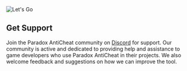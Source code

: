 <img src="https://camo.githubusercontent.com/4c0468e6f0f9381c5b083c119f5c49cea471e6e963d05381698df802bd730a1f/68747470733a2f2f692e696d6775722e636f6d2f465a46794d4d6c2e706e67" alt="Let's Go">

<div>
  <h2>Get Support</h2>
  <p>Join the Paradox AntiCheat community on <a href="https://discord.gg/qVd53N2xhq">Discord</a> for support. Our community is active and dedicated to providing help and assistance to game developers who use Paradox AntiCheat in their projects. We also welcome feedback and suggestions on how we can improve the tool.</p>
</div>
